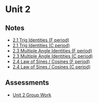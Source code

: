 # Unit 2

## Notes

- <a href="../notes/PCHA_2.1-2.2_TrigIdentities.pdf">2.1 Trig Identities (F period)</a>
- <a href="../notes/PCHA_2.1-2.2_TrigIdentities_C.pdf">2.1 Trig Identities (C period)</a>
- <a href="../notes/PCHA_2.3_MultipleAngleIdentities_F.pdf">2.3 Multiple Angle Identities (F period)</a>
- <a href="../notes/PCHA_2.3_MultipleAngleIdentities_C.pdf">2.3 Multiple Angle Identities (C period)</a>
- <a href="../notes/PCHA_2.4_LawOfSinesCosines_F.pdf">2.4 Law of Sines / Cosines (F period)</a>
- <a href="../notes/PCHA_2.4_LawOfSinesCosines_C.pdf">2.4 Law of Sines / Cosines (C period)</a>

## Assessments

- <a href="../assessments/pcha_unit2_group.pdf">Unit 2 Group Work</a>

